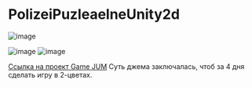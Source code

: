 # PolizeiPuzleaelneUnity2d

![image](https://github.com/Disooloo/PolizeiPuzleaelneUnity2d/assets/44940699/64dce425-847c-4b72-820f-28bd483dbb8f)

![image](https://github.com/Disooloo/PolizeiPuzleaelneUnity2d/assets/44940699/3abcf56b-ec06-4f5f-b609-5b4e28dfadeb)
![image](https://github.com/Disooloo/PolizeiPuzleaelneUnity2d/assets/44940699/cdcd010c-5cf1-48ef-925d-a870c4a4dc56)


<a href="https://disooloo.itch.io/polizei-puzlevelne">Ссылка на проект Game JUM</a>
Суть джема заключалась, чтоб за 4 дня сделать игру в 2-цветах. 
